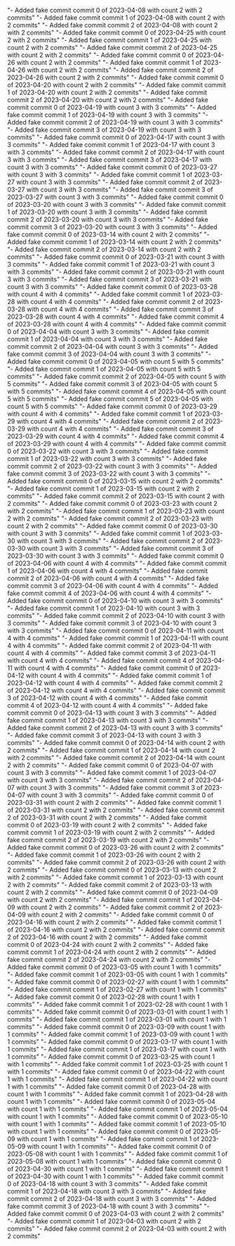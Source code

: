 "- Added fake commit commit 0 of 2023-04-08 with count 2 with 2 commits" 
"- Added fake commit commit 1 of 2023-04-08 with count 2 with 2 commits" 
"- Added fake commit commit 2 of 2023-04-08 with count 2 with 2 commits" 
"- Added fake commit commit 0 of 2023-04-25 with count 2 with 2 commits" 
"- Added fake commit commit 1 of 2023-04-25 with count 2 with 2 commits" 
"- Added fake commit commit 2 of 2023-04-25 with count 2 with 2 commits" 
"- Added fake commit commit 0 of 2023-04-26 with count 2 with 2 commits" 
"- Added fake commit commit 1 of 2023-04-26 with count 2 with 2 commits" 
"- Added fake commit commit 2 of 2023-04-26 with count 2 with 2 commits" 
"- Added fake commit commit 0 of 2023-04-20 with count 2 with 2 commits" 
"- Added fake commit commit 1 of 2023-04-20 with count 2 with 2 commits" 
"- Added fake commit commit 2 of 2023-04-20 with count 2 with 2 commits" 
"- Added fake commit commit 0 of 2023-04-19 with count 3 with 3 commits" 
"- Added fake commit commit 1 of 2023-04-19 with count 3 with 3 commits" 
"- Added fake commit commit 2 of 2023-04-19 with count 3 with 3 commits" 
"- Added fake commit commit 3 of 2023-04-19 with count 3 with 3 commits" 
"- Added fake commit commit 0 of 2023-04-17 with count 3 with 3 commits" 
"- Added fake commit commit 1 of 2023-04-17 with count 3 with 3 commits" 
"- Added fake commit commit 2 of 2023-04-17 with count 3 with 3 commits" 
"- Added fake commit commit 3 of 2023-04-17 with count 3 with 3 commits" 
"- Added fake commit commit 0 of 2023-03-27 with count 3 with 3 commits" 
"- Added fake commit commit 1 of 2023-03-27 with count 3 with 3 commits" 
"- Added fake commit commit 2 of 2023-03-27 with count 3 with 3 commits" 
"- Added fake commit commit 3 of 2023-03-27 with count 3 with 3 commits" 
"- Added fake commit commit 0 of 2023-03-20 with count 3 with 3 commits" 
"- Added fake commit commit 1 of 2023-03-20 with count 3 with 3 commits" 
"- Added fake commit commit 2 of 2023-03-20 with count 3 with 3 commits" 
"- Added fake commit commit 3 of 2023-03-20 with count 3 with 3 commits" 
"- Added fake commit commit 0 of 2023-03-14 with count 2 with 2 commits" 
"- Added fake commit commit 1 of 2023-03-14 with count 2 with 2 commits" 
"- Added fake commit commit 2 of 2023-03-14 with count 2 with 2 commits" 
"- Added fake commit commit 0 of 2023-03-21 with count 3 with 3 commits" 
"- Added fake commit commit 1 of 2023-03-21 with count 3 with 3 commits" 
"- Added fake commit commit 2 of 2023-03-21 with count 3 with 3 commits" 
"- Added fake commit commit 3 of 2023-03-21 with count 3 with 3 commits" 
"- Added fake commit commit 0 of 2023-03-28 with count 4 with 4 commits" 
"- Added fake commit commit 1 of 2023-03-28 with count 4 with 4 commits" 
"- Added fake commit commit 2 of 2023-03-28 with count 4 with 4 commits" 
"- Added fake commit commit 3 of 2023-03-28 with count 4 with 4 commits" 
"- Added fake commit commit 4 of 2023-03-28 with count 4 with 4 commits" 
"- Added fake commit commit 0 of 2023-04-04 with count 3 with 3 commits" 
"- Added fake commit commit 1 of 2023-04-04 with count 3 with 3 commits" 
"- Added fake commit commit 2 of 2023-04-04 with count 3 with 3 commits" 
"- Added fake commit commit 3 of 2023-04-04 with count 3 with 3 commits" 
"- Added fake commit commit 0 of 2023-04-05 with count 5 with 5 commits" 
"- Added fake commit commit 1 of 2023-04-05 with count 5 with 5 commits" 
"- Added fake commit commit 2 of 2023-04-05 with count 5 with 5 commits" 
"- Added fake commit commit 3 of 2023-04-05 with count 5 with 5 commits" 
"- Added fake commit commit 4 of 2023-04-05 with count 5 with 5 commits" 
"- Added fake commit commit 5 of 2023-04-05 with count 5 with 5 commits" 
"- Added fake commit commit 0 of 2023-03-29 with count 4 with 4 commits" 
"- Added fake commit commit 1 of 2023-03-29 with count 4 with 4 commits" 
"- Added fake commit commit 2 of 2023-03-29 with count 4 with 4 commits" 
"- Added fake commit commit 3 of 2023-03-29 with count 4 with 4 commits" 
"- Added fake commit commit 4 of 2023-03-29 with count 4 with 4 commits" 
"- Added fake commit commit 0 of 2023-03-22 with count 3 with 3 commits" 
"- Added fake commit commit 1 of 2023-03-22 with count 3 with 3 commits" 
"- Added fake commit commit 2 of 2023-03-22 with count 3 with 3 commits" 
"- Added fake commit commit 3 of 2023-03-22 with count 3 with 3 commits" 
"- Added fake commit commit 0 of 2023-03-15 with count 2 with 2 commits" 
"- Added fake commit commit 1 of 2023-03-15 with count 2 with 2 commits" 
"- Added fake commit commit 2 of 2023-03-15 with count 2 with 2 commits" 
"- Added fake commit commit 0 of 2023-03-23 with count 2 with 2 commits" 
"- Added fake commit commit 1 of 2023-03-23 with count 2 with 2 commits" 
"- Added fake commit commit 2 of 2023-03-23 with count 2 with 2 commits" 
"- Added fake commit commit 0 of 2023-03-30 with count 3 with 3 commits" 
"- Added fake commit commit 1 of 2023-03-30 with count 3 with 3 commits" 
"- Added fake commit commit 2 of 2023-03-30 with count 3 with 3 commits" 
"- Added fake commit commit 3 of 2023-03-30 with count 3 with 3 commits" 
"- Added fake commit commit 0 of 2023-04-06 with count 4 with 4 commits" 
"- Added fake commit commit 1 of 2023-04-06 with count 4 with 4 commits" 
"- Added fake commit commit 2 of 2023-04-06 with count 4 with 4 commits" 
"- Added fake commit commit 3 of 2023-04-06 with count 4 with 4 commits" 
"- Added fake commit commit 4 of 2023-04-06 with count 4 with 4 commits" 
"- Added fake commit commit 0 of 2023-04-10 with count 3 with 3 commits" 
"- Added fake commit commit 1 of 2023-04-10 with count 3 with 3 commits" 
"- Added fake commit commit 2 of 2023-04-10 with count 3 with 3 commits" 
"- Added fake commit commit 3 of 2023-04-10 with count 3 with 3 commits" 
"- Added fake commit commit 0 of 2023-04-11 with count 4 with 4 commits" 
"- Added fake commit commit 1 of 2023-04-11 with count 4 with 4 commits" 
"- Added fake commit commit 2 of 2023-04-11 with count 4 with 4 commits" 
"- Added fake commit commit 3 of 2023-04-11 with count 4 with 4 commits" 
"- Added fake commit commit 4 of 2023-04-11 with count 4 with 4 commits" 
"- Added fake commit commit 0 of 2023-04-12 with count 4 with 4 commits" 
"- Added fake commit commit 1 of 2023-04-12 with count 4 with 4 commits" 
"- Added fake commit commit 2 of 2023-04-12 with count 4 with 4 commits" 
"- Added fake commit commit 3 of 2023-04-12 with count 4 with 4 commits" 
"- Added fake commit commit 4 of 2023-04-12 with count 4 with 4 commits" 
"- Added fake commit commit 0 of 2023-04-13 with count 3 with 3 commits" 
"- Added fake commit commit 1 of 2023-04-13 with count 3 with 3 commits" 
"- Added fake commit commit 2 of 2023-04-13 with count 3 with 3 commits" 
"- Added fake commit commit 3 of 2023-04-13 with count 3 with 3 commits" 
"- Added fake commit commit 0 of 2023-04-14 with count 2 with 2 commits" 
"- Added fake commit commit 1 of 2023-04-14 with count 2 with 2 commits" 
"- Added fake commit commit 2 of 2023-04-14 with count 2 with 2 commits" 
"- Added fake commit commit 0 of 2023-04-07 with count 3 with 3 commits" 
"- Added fake commit commit 1 of 2023-04-07 with count 3 with 3 commits" 
"- Added fake commit commit 2 of 2023-04-07 with count 3 with 3 commits" 
"- Added fake commit commit 3 of 2023-04-07 with count 3 with 3 commits" 
"- Added fake commit commit 0 of 2023-03-31 with count 2 with 2 commits" 
"- Added fake commit commit 1 of 2023-03-31 with count 2 with 2 commits" 
"- Added fake commit commit 2 of 2023-03-31 with count 2 with 2 commits" 
"- Added fake commit commit 0 of 2023-03-19 with count 2 with 2 commits" 
"- Added fake commit commit 1 of 2023-03-19 with count 2 with 2 commits" 
"- Added fake commit commit 2 of 2023-03-19 with count 2 with 2 commits" 
"- Added fake commit commit 0 of 2023-03-26 with count 2 with 2 commits" 
"- Added fake commit commit 1 of 2023-03-26 with count 2 with 2 commits" 
"- Added fake commit commit 2 of 2023-03-26 with count 2 with 2 commits" 
"- Added fake commit commit 0 of 2023-03-13 with count 2 with 2 commits" 
"- Added fake commit commit 1 of 2023-03-13 with count 2 with 2 commits" 
"- Added fake commit commit 2 of 2023-03-13 with count 2 with 2 commits" 
"- Added fake commit commit 0 of 2023-04-09 with count 2 with 2 commits" 
"- Added fake commit commit 1 of 2023-04-09 with count 2 with 2 commits" 
"- Added fake commit commit 2 of 2023-04-09 with count 2 with 2 commits" 
"- Added fake commit commit 0 of 2023-04-16 with count 2 with 2 commits" 
"- Added fake commit commit 1 of 2023-04-16 with count 2 with 2 commits" 
"- Added fake commit commit 2 of 2023-04-16 with count 2 with 2 commits" 
"- Added fake commit commit 0 of 2023-04-24 with count 2 with 2 commits" 
"- Added fake commit commit 1 of 2023-04-24 with count 2 with 2 commits" 
"- Added fake commit commit 2 of 2023-04-24 with count 2 with 2 commits" 
"- Added fake commit commit 0 of 2023-03-05 with count 1 with 1 commits" 
"- Added fake commit commit 1 of 2023-03-05 with count 1 with 1 commits" 
"- Added fake commit commit 0 of 2023-02-27 with count 1 with 1 commits" 
"- Added fake commit commit 1 of 2023-02-27 with count 1 with 1 commits" 
"- Added fake commit commit 0 of 2023-02-28 with count 1 with 1 commits" 
"- Added fake commit commit 1 of 2023-02-28 with count 1 with 1 commits" 
"- Added fake commit commit 0 of 2023-03-01 with count 1 with 1 commits" 
"- Added fake commit commit 1 of 2023-03-01 with count 1 with 1 commits" 
"- Added fake commit commit 0 of 2023-03-09 with count 1 with 1 commits" 
"- Added fake commit commit 1 of 2023-03-09 with count 1 with 1 commits" 
"- Added fake commit commit 0 of 2023-03-17 with count 1 with 1 commits" 
"- Added fake commit commit 1 of 2023-03-17 with count 1 with 1 commits" 
"- Added fake commit commit 0 of 2023-03-25 with count 1 with 1 commits" 
"- Added fake commit commit 1 of 2023-03-25 with count 1 with 1 commits" 
"- Added fake commit commit 0 of 2023-04-22 with count 1 with 1 commits" 
"- Added fake commit commit 1 of 2023-04-22 with count 1 with 1 commits" 
"- Added fake commit commit 0 of 2023-04-28 with count 1 with 1 commits" 
"- Added fake commit commit 1 of 2023-04-28 with count 1 with 1 commits" 
"- Added fake commit commit 0 of 2023-05-04 with count 1 with 1 commits" 
"- Added fake commit commit 1 of 2023-05-04 with count 1 with 1 commits" 
"- Added fake commit commit 0 of 2023-05-10 with count 1 with 1 commits" 
"- Added fake commit commit 1 of 2023-05-10 with count 1 with 1 commits" 
"- Added fake commit commit 0 of 2023-05-09 with count 1 with 1 commits" 
"- Added fake commit commit 1 of 2023-05-09 with count 1 with 1 commits" 
"- Added fake commit commit 0 of 2023-05-08 with count 1 with 1 commits" 
"- Added fake commit commit 1 of 2023-05-08 with count 1 with 1 commits" 
"- Added fake commit commit 0 of 2023-04-30 with count 1 with 1 commits" 
"- Added fake commit commit 1 of 2023-04-30 with count 1 with 1 commits" 
"- Added fake commit commit 0 of 2023-04-18 with count 3 with 3 commits" 
"- Added fake commit commit 1 of 2023-04-18 with count 3 with 3 commits" 
"- Added fake commit commit 2 of 2023-04-18 with count 3 with 3 commits" 
"- Added fake commit commit 3 of 2023-04-18 with count 3 with 3 commits" 
"- Added fake commit commit 0 of 2023-04-03 with count 2 with 2 commits" 
"- Added fake commit commit 1 of 2023-04-03 with count 2 with 2 commits" 
"- Added fake commit commit 2 of 2023-04-03 with count 2 with 2 commits" 
